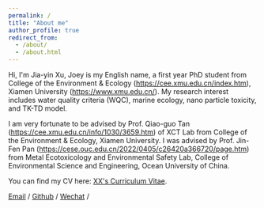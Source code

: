 ```yaml
---
permalink: /
title: "About me"
author_profile: true
redirect_from: 
  - /about/
  - /about.html
---
```

Hi, I'm  Jia-yin Xu, Joey is my English name, a first year PhD student from College of the Environment & Ecology (https://cee.xmu.edu.cn/index.htm), Xiamen University (https://www.xmu.edu.cn/). My research interest includes water quality criteria (WQC), marine ecology, nano particle toxicity, and TK-TD model.

I am very fortunate to be advised by Prof. Qiao-guo Tan (https://cee.xmu.edu.cn/info/1030/3659.htm) of XCT Lab from College of the Environment & Ecology, Xiamen University. I was advised by Prof. Jin-Fen Pan (https://cese.ouc.edu.cn/2022/0405/c26420a366720/page.htm) from Metal Ecotoxicology and Environmental Safety Lab, College of Environmental Science and Engineering, Ocean University of China.

You can find my CV here: [XX's Curriculum Vitae](../assets/Curriculum_Vitae.pdf).

[Email](xjy99929@gmail.com) / [Github](https://github.com/jiayin929) / [Wechat](../images/wechat.png) / 

